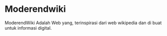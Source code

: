 # Moderendwiki
ModerendWiki Adalah Web yang, terinspirasi dari web wikipedia dan di buat untuk informasi digital.
